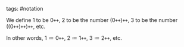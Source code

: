 tags: #notation 

We define $1$ to be $0\texttt{++}$, $2$ to be the number $(0\texttt{++})\texttt{++}$, 3 to be the number $((0\texttt{++})\texttt{++})\texttt{++}$, etc.

In other words, 
$1 \coloneqq 0\texttt{++}$,
$2 \coloneqq 1\texttt{++}$, 
$3 \coloneqq 2\texttt{++}$,
etc.